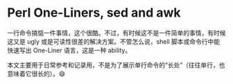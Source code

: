 # Perl One-Liners, sed and awk

一行命令搞惦一件事情，这个很酷。不过，有时候这不是一件简单的事情，有时候这又是 ugly 或是可读性很差的解决方案。不管怎么说，shell 脚本或命令行中能快速写出 One-Liner 语言，这是一种 ability。

本文主要用于日常参考和记录用，不是为了展示单行命令的“长处”（往往单行，也意味着它很长的）。:smile:

